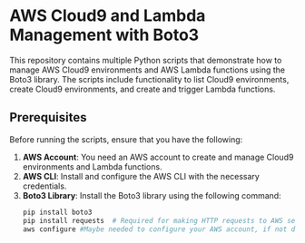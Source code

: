 # AWS Cloud9 and Lambda Management with Boto3

This repository contains multiple Python scripts that demonstrate how to manage AWS Cloud9 environments and AWS Lambda functions using the Boto3 library. The scripts include functionality to list Cloud9 environments, create Cloud9 environments, and create and trigger Lambda functions.

## Prerequisites

Before running the scripts, ensure that you have the following:

1. **AWS Account**: You need an AWS account to create and manage Cloud9 environments and Lambda functions.
2. **AWS CLI**: Install and configure the AWS CLI with the necessary credentials.
3. **Boto3 Library**: Install the Boto3 library using the following command:
   ```bash
   pip install boto3
   pip install requests  # Required for making HTTP requests to AWS services
   aws configure #Maybe needed to configure your AWS account, if not done previously


